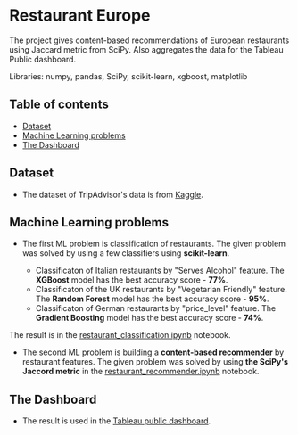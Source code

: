 # Restaurant Europe

The project gives content-based recommendations of European restaurants using Jaccard metric from SciPy. Also aggregates the data for the Tableau Public dashboard.

Libraries: numpy, pandas, SciPy, scikit-learn, xgboost, matplotlib


## Table of contents
- [Dataset](#dataset)
- [Machine Learning problems](#machine-learning-problems)
- [The Dashboard](#the-dashboard)


## Dataset

- The dataset of TripAdvisor's data is from [Kaggle](https://www.kaggle.com/datasets/stefanoleone992/tripadvisor-european-restaurants). 


## Machine Learning problems

- The first ML problem is classification of restaurants. The given problem was solved by using a few classifiers using **scikit-learn**. 

    - Classificaton of Italian restaurants by "Serves Alcohol" feature. The **XGBoost** model has the best accuracy score - **77%**.
    - Classificaton of the UK restaurants by "Vegetarian Friendly" feature. The **Random Forest** model has the best accuracy score - **95%**.
    - Classificaton of German restaurants by "price_level" feature. The **Gradient Boosting** model has the best accuracy score - **74%**.

The result is in the [restaurant_classification.ipynb](https://github.com/am-tropin/restaurant-europe/blob/main/restaurant_classification.ipynb) notebook.

- The second ML problem is building a **content-based recommender** by restaurant features. The given problem was solved by using **the SciPy's Jaccord metric** in the [restaurant_recommender.ipynb](https://github.com/am-tropin/restaurant-europe/blob/main/restaurant_recommender.ipynb) notebook.


## The Dashboard

- The result is used in the [Tableau public dashboard](https://public.tableau.com/app/profile/aleksandr.tropin/viz/RestaurantEurope/DBRestaurantEurope).